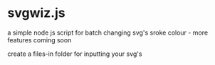 # svgwiz.js
a simple node js script for batch changing svg's sroke colour - more features coming soon

create a files-in folder for inputting your svg's
